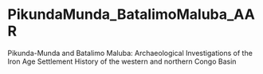 # PikundaMunda_BatalimoMaluba_AAR
Pikunda-Munda and Batalimo Maluba: Archaeological Investigations of the Iron Age Settlement History of the western and northern Congo Basin
